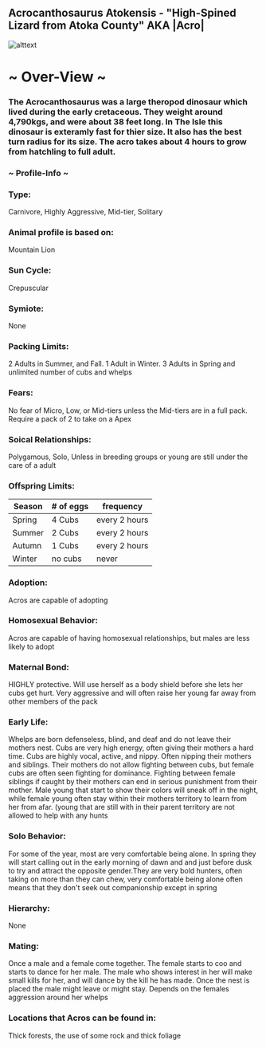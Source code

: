 ## Acrocanthosaurus Atokensis - "High-Spined Lizard from Atoka County" AKA |Acro|


![alttext](https://github.com/Slashroot101/SkullIsland/blob/main/images/acro.png?raw=true)

# ~ Over-View ~
### The Acrocanthosaurus was a large theropod dinosaur which lived during the early cretaceous. They weight around 4,790kgs, and were about 38 feet long. In The Isle this dinosaur is exteramly fast for thier size. It also has the best turn radius for its size. The acro takes about 4 hours to grow from hatchling to full adult. 
### ~ Profile-Info ~
### Type:
Carnivore, Highly Aggressive, Mid-tier, Solitary
### Animal profile is based on:
Mountain Lion
### Sun Cycle:
Crepuscular
### Symiote:
None
### Packing Limits:
2 Adults in Summer, and Fall. 1 Adult in Winter. 3 Adults in Spring and unlimited number of cubs and whelps
### Fears:
No fear of Micro, Low, or Mid-tiers unless the Mid-tiers are in a full pack. Require a pack of 2 to take on a Apex
### Soical Relationships:
Polygamous, Solo, Unless in breeding groups or young are still under the care of a adult
### Offspring Limits:
| Season | # of eggs | frequency | 
| ------------- | ------------- | ------------- |
| Spring  | 4 Cubs | every 2 hours |
| Summer  | 2 Cubs  | every 2 hours |
| Autumn  | 1 Cubs  | every 2 hours |
| Winter  | no cubs  | never
### Adoption:
Acros are capable of adopting
### Homosexual Behavior:
Acros are capable of having homosexual relationships, but males are less likely to adopt
### Maternal Bond:
HIGHLY protective. Will use herself as a body shield before she lets her cubs get hurt. Very aggressive and will often raise her young far away from other members of the pack
### Early Life:
Whelps are born defenseless, blind, and deaf and do not leave their mothers nest. Cubs are very high energy, often giving their mothers a hard time. Cubs are highly vocal, active, and nippy. Often nipping their mothers and siblings. Their mothers do not allow fighting between cubs, but female cubs are often seen fighting for dominance. Fighting between female siblings if caught by their mothers can end in serious punishment from their mother. Male young that start to show their colors will sneak off in the night, while female young often stay within their mothers territory to learn from her from afar. (young that are still with in their parent territory  are not allowed to help with any hunts
### Solo Behavior:
For some of the year, most are very comfortable being alone. In spring they will start calling out in the early morning of dawn and and just before dusk to try and attract the opposite gender.They are very bold hunters, often taking on more than they can chew, very comfortable being alone often means that they don't seek out companionship except in spring
### Hierarchy:
None
### Mating:
Once a male and a female  come together. The female starts to coo and starts to dance for her male. The male who shows interest in her will make small kills for her, and will dance by the kill he has made. Once the nest is placed the male might leave or might stay. Depends on the females aggression around her whelps
### Locations that Acros can be found in:
Thick forests, the use of some rock and thick foliage
